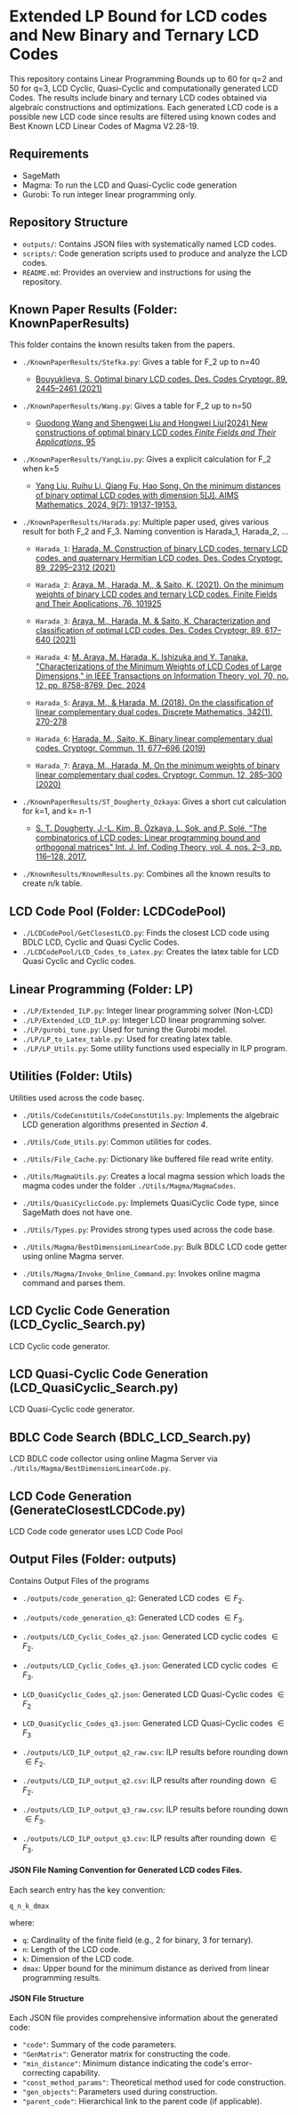 # Extended LP Bound for LCD codes and New Binary and Ternary LCD Codes
This repository contains Linear Programming Bounds up to 60 for q=2 and 50 for q=3, LCD Cyclic, Quasi-Cyclic and computationally generated LCD Codes.
The results include binary and ternary LCD codes obtained via algebraic constructions and optimizations. Each generated LCD code is a possible new LCD code since results are filtered using known codes and Best Known LCD Linear Codes of Magma V2.28-19. 

## Requirements
- SageMath
- Magma: To run the LCD and Quasi-Cyclic code generation
- Gurobi: To run integer linear programming only.


## Repository Structure

- `outputs/`: Contains JSON files with systematically named LCD codes.
- `scripts/`: Code generation scripts used to produce and analyze the LCD codes.
- `README.md`: Provides an overview and instructions for using the repository.

## Known Paper Results (Folder: KnownPaperResults)
This folder contains the known results taken from the papers.
- `./KnownPaperResults/Stefka.py`: Gives a table for F_2 up to n=40
    - [Bouyuklieva, S. Optimal binary LCD codes. Des. Codes Cryptogr. 89, 2445–2461 (2021)](https://doi.org/10.1007/s10623-021-00929-w)

- `./KnownPaperResults/Wang.py`: Gives a table for F_2 up to n=50
    - [Guodong Wang and Shengwei Liu and Hongwei Liu(2024) New constructions of optimal binary LCD codes *Finite Fields and Their Applications*, 95](https://doi.org/10.1016/j.ffa.2024.102381)

- `./KnownPaperResults/YangLiu.py`: Gives a explicit calculation for F_2 when k=5
    - [Yang Liu, Ruihu Li, Qiang Fu, Hao Song. On the minimum distances of binary optimal LCD codes with dimension 5[J]. AIMS Mathematics, 2024, 9(7): 19137-19153.](https://doi.org/10.3934/math.2024933)

- `./KnownPaperResults/Harada.py`: Multiple paper used, gives various result for both F_2 and F_3. Naming convention is Harada_1, Harada_2, ...
    - `Harada_1`: [Harada, M. Construction of binary LCD codes, ternary LCD codes, and quaternary Hermitian LCD codes. Des. Codes Cryptogr. 89, 2295–2312 (2021)](https://doi.org/10.1007/s10623-021-00916-1)
    
    - `Harada_2`: [Araya, M., Harada, M., \& Saito, K. (2021). On the minimum weights of binary LCD codes and ternary LCD codes. Finite Fields and Their Applications, 76, 101925](https://doi.org/10.1016/j.ffa.2021.101925)

    - `Harada_3`: [Araya, M., Harada, M. \& Saito, K. Characterization and classification of optimal LCD codes. Des. Codes Cryptogr. 89, 617–640 (2021)](https://doi.org/10.1007/s10623-020-00834-8)
    
    - `Harada_4`: [M. Araya, M. Harada, K. Ishizuka and Y. Tanaka, "Characterizations of the Minimum Weights of LCD Codes of Large Dimensions," in IEEE Transactions on Information Theory, vol. 70, no. 12, pp. 8758-8769, Dec. 2024](https://doi.org/10.1109/TIT.2024.3483218)
    
    - `Harada_5`: [Araya, M., \& Harada, M. (2018). On the classification of linear complementary dual codes. Discrete Mathematics, 342(1), 270-278](https://doi.org10.1016/j.disc.2018.09.034)

    - `Harada_6`: [Harada, M., Saito, K. Binary linear complementary dual codes. Cryptogr. Commun. 11, 677–696 (2019)](https://doi.org/10.1007/s12095-018-0319-0)


    - `Harada_7`: [Araya, M., Harada, M. On the minimum weights of binary linear complementary dual codes. Cryptogr. Commun. 12, 285–300 (2020)](https://doi.org10.1007/s12095-019-00402-5)

- `./KnownPaperResults/ST_Dougherty_Ozkaya`: Gives a short cut calculation for k=1, and k= n-1
    - [S. T. Dougherty, J.-L. Kim, B. Özkaya, L. Sok, and P. Solé, "The combinatorics of LCD codes: Linear programming bound and orthogonal matrices" Int. J. Inf. Coding Theory, vol. 4, nos. 2–3, pp. 116–128, 2017.](https://doi.org/10.48550/arXiv.1506.01955)

- `./KnownResults/KnownResults.py`: Combines all the known results to create n/k table.

## LCD Code Pool (Folder: LCDCodePool)
- `./LCDCodePool/GetClosestLCD.py`: Finds the closest LCD code using BDLC LCD, Cyclic and Quasi Cyclic Codes.
- `./LCDCodePool/LCD_Codes_to_Latex.py`: Creates the latex table for LCD Quasi Cyclic and Cyclic codes.

## Linear Programming (Folder: LP)
- `./LP/Extended_ILP.py`: Integer linear programming solver (Non-LCD) 
- `./LP/Extended_LCD_ILP.py`: Integer LCD linear programming solver.
- `./LP/gurobi_tune.py`: Used for tuning the Gurobi model.
- `./LP/LP_to_Latex_table.py`: Used for creating latex table. 
- `./LP/LP_Utils.py`: Some utility functions used especially in ILP program.

## Utilities (Folder: Utils)
Utilities used across the code baseç.
- `./Utils/CodeConstUtils/CodeConstUtils.py`: Implements the algebraic LCD generation algorithms presented in *Section 4*.

- `./Utils/Code_Utils.py`: Common utilities for codes.

- `./Utils/File_Cache.py`: Dictionary like buffered file read write entity.

- `./Utils/MagmaUtils.py`: Creates a local magma session which loads the magma codes under the folder `./Utils/Magma/MagmaCodes`.

- `./Utils/QuasiCyclicCode.py`: Implemets QuasiCyclic Code type, since SageMath does not have one.

- `./Utils/Types.py`: Provides strong types used across the code base.

- `./Utils/Magma/BestDimensionLinearCode.py`: Bulk BDLC LCD code getter using online Magma server.

- `./Utils/Magma/Invoke_Online_Command.py`: Invokes online magma command and parses them.


## LCD Cyclic Code Generation (LCD_Cyclic_Search.py)
LCD Cyclic code generator.

## LCD Quasi-Cyclic Code Generation (LCD_QuasiCyclic_Search.py)
LCD Quasi-Cyclic code generator.

## BDLC Code Search (BDLC_LCD_Search.py)
LCD BDLC code collector using online Magma Server via `./Utils/Magma/BestDimensionLinearCode.py`.

## LCD Code Generation (GenerateClosestLCDCode.py)
LCD Code code generator uses LCD Code Pool

## Output Files (Folder: outputs)
Contains Output Files of the programs
- `./outputs/code_generation_q2`: Generated LCD codes $`\in F_2`$.
- `./outputs/code_generation_q3`: Generated LCD codes $`\in F_3`$.

- `./outputs/LCD_Cyclic_Codes_q2.json`: Generated LCD cyclic codes $`\in F_2`$.
- `./outputs/LCD_Cyclic_Codes_q3.json`: Generated LCD cyclic codes $`\in F_3`$.

- `LCD_QuasiCyclic_Codes_q2.json`: Generated LCD Quasi-Cyclic codes $`\in F_2`$
- `LCD_QuasiCyclic_Codes_q3.json`: Generated LCD Quasi-Cyclic codes $`\in F_3`$

- `./outputs/LCD_ILP_output_q2_raw.csv`: ILP results before rounding down $`\in F_2`$.
- `./outputs/LCD_ILP_output_q2.csv`: ILP results after rounding down $`\in F_2`$.

- `./outputs/LCD_ILP_output_q3_raw.csv`: ILP results before rounding down $`\in F_3`$.
- `./outputs/LCD_ILP_output_q3.csv`: ILP results after rounding down $`\in F_3`$.


#### JSON File Naming Convention for Generated LCD codes Files.

Each search entry has the key convention:
```
q_n_k_dmax
```
where:
- `q`: Cardinality of the finite field (e.g., 2 for binary, 3 for ternary).
- `n`: Length of the LCD code.
- `k`: Dimension of the LCD code.
- `dmax`: Upper bound for the minimum distance as derived from linear programming results.

#### JSON File Structure

Each JSON file provides comprehensive information about the generated code:

- `"code"`: Summary of the code parameters.
- `"GenMatrix"`: Generator matrix for constructing the code.
- `"min_distance"`: Minimum distance indicating the code's error-correcting capability.
- `"const_method_params"`: Theoretical method used for code construction.
- `"gen_objects"`: Parameters used during construction.
- `"parent_code"`: Hierarchical link to the parent code (if applicable).


